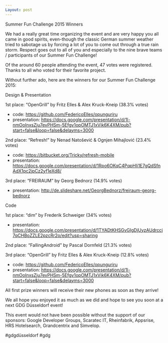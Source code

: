 ```yaml
---
Layout: post
---
```


Summer Fun Challenge 2015 Winners

We had a really great time organizing the event and are very happy you all came in good spirits, even-though the classic German summer weather tried to sabotage us by forcing a lot of you to come out through a true rain storm. Respect goes out to all of you and especially to the nine brave teams / participants of our Summer Fun Challenge!

Of the around 60 people attending the event, 47 votes were registered. Thanks to all who voted for their favorite project.

Without further ado, here are the winners for our Summer Fun Challenge 2015:

Design & Presentation

1st place: “OpenGrill” by Fritz Elles & Alex Kruck-Kneip (38.3% votes)

- code: https://github.com/FedericoElles/opunguriru
- presentation: https://docs.google.com/presentation/d/1l-nmOoInxsZju7evPHSm-5Efgv1opOMTJ1xVik6K4XM/pub?start=false&loop=false&delayms=3000

2nd place: “Refresh!” by Nenad Natošević & Ognjen Mihajlović (23.4% votes)

- code: https://bitbucket.org/Tricky/refresh-mobile
- presentation: https://docs.google.com/presentation/d/1Rpo6OKqC4PqpHIi1E7gQdSfnAdX1pc2jpCz2yf1eXd8/

3rd place: “FREIRAUM” by Georg Bednorz (14.9% votes)

- presentation: http://de.slideshare.net/GeorgBednorz/freiraum-georg-bednorz


Code


1st place: “dim” by Frederik Schweiger (34% votes)

- presentation: https://docs.google.com/presentation/d/1TYADtKHSGvGIgDjUyzAUdrccj7qCHBoZZLE2pzcRr2o/edit?usp=sharing


2nd place: “FallingAndroid” by Pascal Dornfeld (21.3% votes)


3rd place: “OpenGrill”	 by Fritz Elles & Alex Kruck-Kneip (12.8% votes)

- code: https://github.com/FedericoElles/opunguriru
- presentation: https://docs.google.com/presentation/d/1l-nmOoInxsZju7evPHSm-5Efgv1opOMTJ1xVik6K4XM/pub?start=false&loop=false&delayms=3000

All first prize winners will receive their new phones as soon as they arrive!

We all hope you enjoyed it as much as we did and hope to see you soon at a next GDG Düsseldorf event!

This event would not have been possible without the support of our sponsors: Google Developer Groups, Scaratec IT, Rheinfabrik, Appsrise, HRS Hotelsearch, Grandcentrix and Simvelop.

#gdgdüsseldorf #gdg﻿
